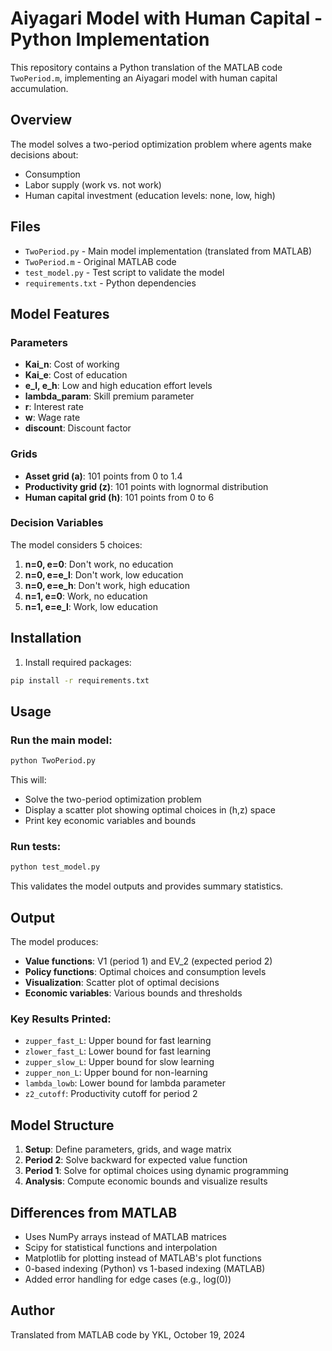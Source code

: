 # Aiyagari Model with Human Capital - Python Implementation

This repository contains a Python translation of the MATLAB code `TwoPeriod.m`, implementing an Aiyagari model with human capital accumulation.

## Overview

The model solves a two-period optimization problem where agents make decisions about:
- Consumption
- Labor supply (work vs. not work)
- Human capital investment (education levels: none, low, high)

## Files

- `TwoPeriod.py` - Main model implementation (translated from MATLAB)
- `TwoPeriod.m` - Original MATLAB code
- `test_model.py` - Test script to validate the model
- `requirements.txt` - Python dependencies

## Model Features

### Parameters
- **Kai_n**: Cost of working
- **Kai_e**: Cost of education
- **e_l, e_h**: Low and high education effort levels
- **lambda_param**: Skill premium parameter
- **r**: Interest rate
- **w**: Wage rate
- **discount**: Discount factor

### Grids
- **Asset grid (a)**: 101 points from 0 to 1.4
- **Productivity grid (z)**: 101 points with lognormal distribution
- **Human capital grid (h)**: 101 points from 0 to 6

### Decision Variables
The model considers 5 choices:
1. **n=0, e=0**: Don't work, no education
2. **n=0, e=e_l**: Don't work, low education
3. **n=0, e=e_h**: Don't work, high education
4. **n=1, e=0**: Work, no education
5. **n=1, e=e_l**: Work, low education

## Installation

1. Install required packages:
```bash
pip install -r requirements.txt
```

## Usage

### Run the main model:
```bash
python TwoPeriod.py
```

This will:
- Solve the two-period optimization problem
- Display a scatter plot showing optimal choices in (h,z) space
- Print key economic variables and bounds

### Run tests:
```bash
python test_model.py
```

This validates the model outputs and provides summary statistics.

## Output

The model produces:
- **Value functions**: V1 (period 1) and EV_2 (expected period 2)
- **Policy functions**: Optimal choices and consumption levels
- **Visualization**: Scatter plot of optimal decisions
- **Economic variables**: Various bounds and thresholds

### Key Results Printed:
- `zupper_fast_L`: Upper bound for fast learning
- `zlower_fast_L`: Lower bound for fast learning  
- `zupper_slow_L`: Upper bound for slow learning
- `zupper_non_L`: Upper bound for non-learning
- `lambda_lowb`: Lower bound for lambda parameter
- `z2_cutoff`: Productivity cutoff for period 2

## Model Structure

1. **Setup**: Define parameters, grids, and wage matrix
2. **Period 2**: Solve backward for expected value function
3. **Period 1**: Solve for optimal choices using dynamic programming
4. **Analysis**: Compute economic bounds and visualize results

## Differences from MATLAB

- Uses NumPy arrays instead of MATLAB matrices
- Scipy for statistical functions and interpolation
- Matplotlib for plotting instead of MATLAB's plot functions
- 0-based indexing (Python) vs 1-based indexing (MATLAB)
- Added error handling for edge cases (e.g., log(0))

## Author

Translated from MATLAB code by YKL, October 19, 2024
